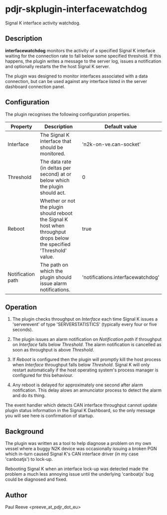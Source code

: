 # pdjr-skplugin-interfacewatchdog

Signal K interface activity watchdog.

## Description

**interfacewatchdog** monitors the activity of a specified Signal K interface
waiting for the connection rate to fall below some specified threshold.
If this happens, the plugin writes a message to the server log, issues a
notification and optionally restarts the the host Signal K server.

The plugin was designed to monitor interfaces associated with a data
connection, but can be used against any interface listed in the
server dashboard connection panel.

## Configuration

The plugin recognises the following configuration properties.

Property          | Description | Default value
----------------- | --- | ---
Interface         | The Signal K interface that should be monitored. | 'n2k-on-ve.can-socket'
Threshold         | The data rate (in deltas per second) at or below which the plugin should act. | 0
Reboot            | Whether or not the plugin should reboot the Signal K host when throughput drops below the specified 'Threshold' value. | true
Notification path | The path on which the plugin should issue alarm notifications. | 'notifications.interfacewatchdog'

## Operation

1. The plugin checks throughput on *Interface* each time Signal K
   issues a 'serverevent' of type 'SERVERSTATISTICS' (typically every
   four or five seconds).

2. The plugin issues an alarm notification  on *Notification path* if
   throughput on *Interface* falls below *Threshold*. The alarm notification
   is cancelled as soon as throughput is above *Threshold*.

3. If *Reboot* is configured then the plugin will promptly kill
   the host process when *Interface* throughput falls below *Threshold*.
   Signal K will only restart automatically if the host operating system's
   process manager is configured for this behaviour.

4. Any reboot is delayed for approximately one second after alarm
   notification. This delay alows an annunciator process to detect the
   alarm and do its thing.

The event handler which detects CAN interface throughput cannot update plugin
status information in the Signal K Dashboard, so the only message you will see
here is confirmation of startup.

## Background

The plugin was written as a tool to help diagnose a problem on my
own vessel where a buggy N2K device was occasionally issuing a
broken PGN which in-turn caused Signal K's CAN interface driver
(in my case 'canboatjs') to lock-up.

Rebooting Signal K when an interface lock-up was detected made the
problem a much less annoying issue until the underlying 'canboatjs'
bug could be diagnosed and fixed.

## Author

Paul Reeve <preeve_at_pdjr_dot_eu>

